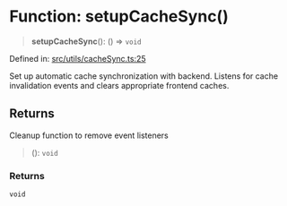 # Function: setupCacheSync()

> **setupCacheSync**(): () => `void`

Defined in: [src/utils/cacheSync.ts:25](https://github.com/Nick2bad4u/Uptime-Watcher/blob/dca5483e793478722cd3e6e125cafcec5fc771f0/src/utils/cacheSync.ts#L25)

Set up automatic cache synchronization with backend.
Listens for cache invalidation events and clears appropriate frontend caches.

## Returns

Cleanup function to remove event listeners

> (): `void`

### Returns

`void`
